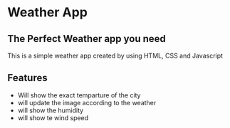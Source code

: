 # Weather App
## The Perfect Weather app you need



This is a simple weather app created by using HTML, CSS and Javascript



## Features

- Will show the exact temparture of the city
- will update the image according to the weather
- will show the humidity
- will show te wind speed